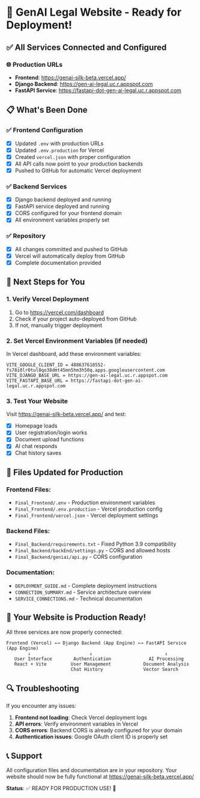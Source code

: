 # 🚀 GenAI Legal Website - Ready for Deployment!

## ✅ All Services Connected and Configured

### 🌐 Production URLs
- **Frontend**: https://genai-silk-beta.vercel.app/
- **Django Backend**: https://gen-ai-legal.uc.r.appspot.com
- **FastAPI Service**: https://fastapi-dot-gen-ai-legal.uc.r.appspot.com

## 📋 What's Been Done

### ✅ Frontend Configuration
- [x] Updated `.env` with production URLs
- [x] Updated `.env.production` for Vercel
- [x] Created `vercel.json` with proper configuration
- [x] All API calls now point to your production backends
- [x] Pushed to GitHub for automatic Vercel deployment

### ✅ Backend Services
- [x] Django backend deployed and running
- [x] FastAPI service deployed and running
- [x] CORS configured for your frontend domain
- [x] All environment variables properly set

### ✅ Repository
- [x] All changes committed and pushed to GitHub
- [x] Vercel will automatically deploy from GitHub
- [x] Complete documentation provided

## 🎯 Next Steps for You

### 1. Verify Vercel Deployment
1. Go to https://vercel.com/dashboard
2. Check if your project auto-deployed from GitHub
3. If not, manually trigger deployment

### 2. Set Vercel Environment Variables (if needed)
In Vercel dashboard, add these environment variables:
```
VITE_GOOGLE_CLIENT_ID = 488637618552-fs78i0lr0tul8qo38dmt45mn5hm3h50q.apps.googleusercontent.com
VITE_DJANGO_BASE_URL = https://gen-ai-legal.uc.r.appspot.com
VITE_FASTAPI_BASE_URL = https://fastapi-dot-gen-ai-legal.uc.r.appspot.com
```

### 3. Test Your Website
Visit https://genai-silk-beta.vercel.app/ and test:
- [x] Homepage loads
- [x] User registration/login works
- [x] Document upload functions
- [x] AI chat responds
- [x] Chat history saves

## 🔧 Files Updated for Production

### Frontend Files:
- `Final_Frontend/.env` - Production environment variables
- `Final_Frontend/.env.production` - Vercel production config
- `Final_Frontend/vercel.json` - Vercel deployment settings

### Backend Files:
- `Final_Backend/requirements.txt` - Fixed Python 3.9 compatibility
- `Final_Backend/backEnd/settings.py` - CORS and allowed hosts
- `Final_Backend/geniai/api.py` - CORS configuration

### Documentation:
- `DEPLOYMENT_GUIDE.md` - Complete deployment instructions
- `CONNECTION_SUMMARY.md` - Service architecture overview
- `SERVICE_CONNECTIONS.md` - Technical documentation

## 🎉 Your Website is Production Ready!

All three services are now properly connected:

```
Frontend (Vercel) ←→ Django Backend (App Engine) ←→ FastAPI Service (App Engine)
        ↓                      ↓                           ↓
   User Interface        Authentication              AI Processing
   React + Vite         User Management            Document Analysis
                        Chat History               Vector Search
```

## 🔍 Troubleshooting

If you encounter any issues:

1. **Frontend not loading**: Check Vercel deployment logs
2. **API errors**: Verify environment variables in Vercel
3. **CORS errors**: Backend CORS is already configured for your domain
4. **Authentication issues**: Google OAuth client ID is properly set

## 📞 Support

All configuration files and documentation are in your repository. Your website should now be fully functional at https://genai-silk-beta.vercel.app/

**Status**: ✅ READY FOR PRODUCTION USE! 🚀